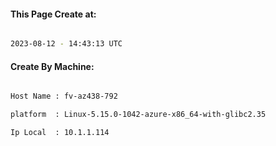 
   
#### This Page Create at:

```bash

2023-08-12 - 14:43:13 UTC

```

#### Create By Machine:

```bash

Host Name : fv-az438-792

platform  : Linux-5.15.0-1042-azure-x86_64-with-glibc2.35

Ip Local  : 10.1.1.114

```

